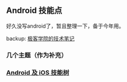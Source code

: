## Android 技能点

好久没写android了，暂且整理一下，备于今年用。

backup: [极客学院的技术笔记](http://wiki.jikexueyuan.com/project/notes/README.html)

### 几个主题（作为补充）


### [Android 及 iOS 技能树](http://www.wtoutiao.com/p/G27UI9.html)

  ![]()
